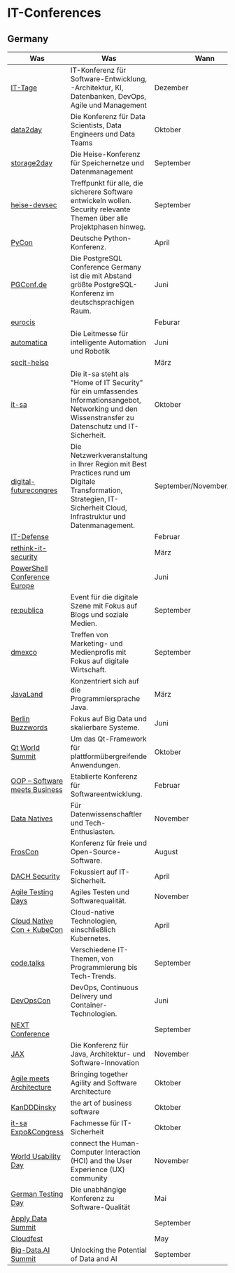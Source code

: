 # IT-Conferences

## Germany

| Was                                                                                             | Was                                                                                                                                                               | Wann                       | Wo                       |
|-------------------------------------------------------------------------------------------------|-------------------------------------------------------------------------------------------------------------------------------------------------------------------|----------------------------|--------------------------|
| [IT-Tage](https://www.ittage.informatik-aktuell.de/)                                            | IT-Konferenz für Software-Entwicklung, -Architektur, KI, Datenbanken, DevOps, Agile und Management                                                                | Dezember                   | Frankfurt                |
| [data2day](https://www.data2day.de/)                                                            | Die Konferenz für Data Scientists, Data Engineers und Data Teams                                                                                                  | Oktober                    | Karlsruhe                |
| [storage2day](https://storage2day.de/)                                                          | Die Heise-Konferenz für Speichernetze und Datenmanagement                                                                                                         | September                  | Frankfurt                |
| [heise-devsec](https://www.heise-devsec.de/)                                                    | Treffpunkt für alle, die sicherere Software entwickeln wollen. Security relevante Themen über alle Projektphasen hinweg.                                          | September                  | Karlsruhe                |
| [PyCon](https://2023.pycon.de/)                                                                 | Deutsche Python-Konferenz.                                                                                                                                        | April                      | Berlin                   |
| [PGConf.de](https://2023.pgconf.de/)                                                            | Die PostgreSQL Conference Germany ist die mit Abstand größte PostgreSQL-Konferenz im deutschsprachigen Raum.                                                      | Juni                       | Essen                    |
| [eurocis](https://www.eurocis.com/)                                                             |                                                                                                                                                                   | Feburar                    | Düsseldorf               |
| [automatica](https://automatica-munich.com/)                                                    | Die Leitmesse für intelligente Automation und Robotik                                                                                                             | Juni                       | München                  |
| [secit-heise](https://secit-heise.de/)                                                          |                                                                                                                                                                   | März                       | Hannover                 |
| [it-sa](https://www.itsa365.de/)                                                                | Die it-sa steht als "Home of IT Security" für ein umfassendes Informationsangebot, Networking und den Wissenstransfer zu Datenschutz und IT-Sicherheit.           | Oktober                    | Nürnberg                 |
| [digital-futurecongres](https://digital-futurecongress.de)                                      | Die Netzwerkveranstaltung in Ihrer Region mit Best Practices rund um Digitale Transformation, Strategien, IT-Sicherheit Cloud, Infrastruktur und Datenmanagement. | September/November/Februar | München/Bochum/Frankfurt |
| [IT-Defense](https://www.it-defense.de)                                                         |                                                                                                                                                                   | Februar                    | Mainz                    |
| [rethink-it-security](https://www.rethink-it-security.de/)                                      |                                                                                                                                                                   | März                       | Berlin                   |
| [PowerShell Conference Europe](https://psconf.eu/)                                              |                                                                                                                                                                   | Juni                       | Hannover                 |
| [re:publica](https://re-publica.com)                                                            | Event für die digitale Szene mit Fokus auf Blogs und soziale Medien.                                                                                              | September                  | Hamburg                  |
| [dmexco](https://dmexco.com)                                                                    | Treffen von Marketing- und Medienprofis mit Fokus auf digitale Wirtschaft.                                                                                        | September                  | Köln                     |
| [JavaLand](https://www.javaland.eu)                                                             | Konzentriert sich auf die Programmiersprache Java.                                                                                                                | März                       | Brühl (Phantasialand)    |
| [Berlin Buzzwords](https://berlinbuzzwords.de/)                                                 | Fokus auf Big Data und skalierbare Systeme.                                                                                                                       | Juni                       | Berlin                   |
| [Qt World Summit](https://www.qt.io/)                                                           | Um das Qt-Framework für plattformübergreifende Anwendungen.                                                                                                       | Oktober                    | Berlin                   |
| [OOP – Software meets Business](https://www.iese.fraunhofer.de/en/events/oop.html)              | Etablierte Konferenz für Softwareentwicklung.                                                                                                                     | Februar                    | München                  |
| [Data Natives](https://datanatives.io/)                                                         | Für Datenwissenschaftler und Tech-Enthusiasten.                                                                                                                   | November                   | Berlin                   |
| [FrosCon](https://froscon.org/)                                                                 | Konferenz für freie und Open-Source-Software.                                                                                                                     | August                     | Sankt Augustin           |
| [DACH Security](https://dach.cyberseries.io/)                                                   | Fokussiert auf IT-Sicherheit.                                                                                                                                     | April                      | Frankfurt                |
| [Agile Testing Days](https://agiletestingdays.com/)                                             | Agiles Testen und Softwarequalität.                                                                                                                               | November                   | Potsdam                  |
| [Cloud Native Con + KubeCon](https://events.linuxfoundation.org/kubecon-cloudnativecon-europe/) | Cloud-native Technologien, einschließlich Kubernetes.                                                                                                             | April                      | variiert                 |
| [code.talks](https://codetalks.de/)                                                             | Verschiedene IT-Themen, von Programmierung bis Tech-Trends.                                                                                                       | September                  | Hamburg                  |
| [DevOpsCon](https://devopscon.io/)                                                              | DevOps, Continuous Delivery und Container-Technologien.                                                                                                           | Juni                       | Berlin                   |
| [NEXT Conference](https://nextconf.eu/)                                                         |                                                                                                                                                                   | September                  | Hamburg                  |
| [JAX](https://jax.de/)                                                                          | Die Konferenz für Java, Architektur- und Software-Innovation                                                                                                      | November                   | München                  |
| [Agile meets Architecture](https://www.agile-meets-architecture.com/)                           | Bringing together Agility and Software Architecture                                                                                                               | Oktober                    | Berlin                   |
| [KanDDDinsky](https://kandddinsky.de/)                                                          | the art of business software                                                                                                                                      | Oktober                    | Berlin                   |
| [it-sa Expo&Congress](https://www.itsa365.de/)                                                  | Fachmesse für IT-Sicherheit                                                                                                                                       | Oktober                    | Nürnberg                 |
| [World Usability Day](https://www.worldusabilityday.org/)                                       | connect the Human-Computer Interaction (HCI) and the User Experience (UX) community                                                                               | November                   | Hamburg                  |
| [German Testing Day](https://www.germantestingday.info/)                                        | Die unabhängige Konferenz zu Software-Qualität                                                                                                                    | Mai                        | Frankfurt am Main        |
| [Apply Data Summit](https://applydata.io/)                                                      |                                                                                                                                                                   | September                  | Berlin                   |
| [Cloudfest](https://www.cloudfest.com/)                                                         |                                                                                                                                                                   | May                        | Rust                     |
| [Big-Data.AI Summit](https://www.big-data.ai/)                                                  | Unlocking the Potential of Data and AI                                                                                                                            | September                  | Berlin                   |

